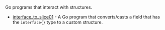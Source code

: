 Go programs that interact with structures.

* [interface_to_slice01](./interface_to_slice01/) - A Go program that converts/casts a field that has the `interface{}` type to a custom structure.